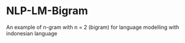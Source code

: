 # NLP-LM-Bigram
An example of n-gram with n = 2 (bigram) for language modelling with indonesian language
